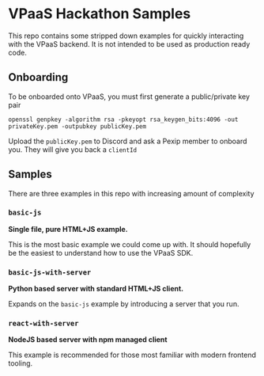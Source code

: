 # VPaaS Hackathon Samples

This repo contains some stripped down examples for quickly interacting with the VPaaS backend. It is not intended to be
used as production ready code.

## Onboarding

To be onboarded onto VPaaS, you must first generate a public/private key pair

```commandline
openssl genpkey -algorithm rsa -pkeyopt rsa_keygen_bits:4096 -out privateKey.pem -outpubkey publicKey.pem
```

Upload the `publicKey.pem` to Discord and ask a Pexip member to onboard you. They will give you back a `clientId`

## Samples

There are three examples in this repo with increasing amount of complexity

### `basic-js`
**Single file, pure HTML+JS example.**

This is the most basic example we could come up with. It should hopefully be the easiest to understand how to use the
VPaaS SDK.

### `basic-js-with-server`
**Python based server with standard HTML+JS client.**

Expands on the `basic-js` example by introducing a server that you run.

### `react-with-server`
**NodeJS based server with npm managed client**

This example is recommended for those most familiar with modern frontend tooling.
